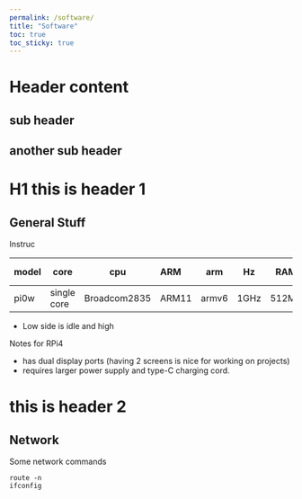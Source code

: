 ```yaml
---
permalink: /software/
title: "Software"
toc: true
toc_sticky: true
---
```


# Header content

## sub header

## another sub header

# H1 this is header 1

<h2>General Stuff</h2>

Instruc

|model|core       |cpu           |ARM  |arm  |Hz    |RAM    |Power Usage*  
|-----|-----------|--------------|:----|:---:|------|-------|------------  
|pi0w |single core|Broadcom2835  |ARM11|armv6|1GHz  |512MB  |0.7/1.2 Watts  


* Low side is idle and high

Notes for RPi4
- has dual display ports (having 2 screens is nice for working on projects)
- requires larger power supply and type-C charging cord.

# this is header 2

<h2>Network</h2>

Some network commands

	route -n
	ifconfig